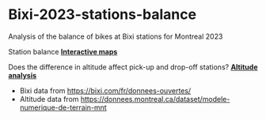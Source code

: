 # Bixi-2023-stations-balance
Analysis of the balance of bikes at Bixi stations for Montreal 2023


Station balance **[Interactive maps](https://nbviewer.org/github/savardmaxime/Bixi-2023-stations-balance/blob/main/station_balance.ipynb)**

Does the difference in altitude affect pick-up and drop-off stations?
**[Altitude analysis](https://github.com/savardmaxime/Bixi-2023-stations-balance/blob/main/altitude_analysis.ipynb)**


- Bixi data from https://bixi.com/fr/donnees-ouvertes/
- Altitude data from https://donnees.montreal.ca/dataset/modele-numerique-de-terrain-mnt
